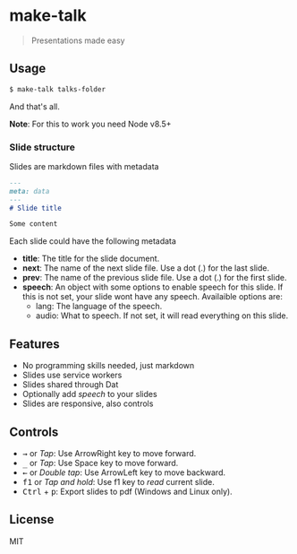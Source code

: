# make-talk

> Presentations made easy

## Usage
```bash
$ make-talk talks-folder
```

And that's all.

**Note**: For this to work you need Node v8.5+

### Slide structure
Slides are markdown files with metadata

```md
---
meta: data
---
# Slide title

Some content
```

Each slide could have the following metadata

- **title**: The title for the slide document.
- **next**: The name of the next slide file. Use a dot (.) for the last slide.
- **prev**: The name of the previous slide file. Use a dot (.) for the first slide.
- **speech**: An object with some options to enable speech for this slide. If 
this is not set, your slide wont have any speech. Availaible options are:
  - lang: The language of the speech.
  - audio: What to speech. If not set, it will read everything on this slide.

## Features
- No programming skills needed, just markdown
- Slides use service workers
- Slides shared through Dat
- Optionally add _speech_ to your slides
- Slides are responsive, also controls

## Controls
- <kbd>→</kbd> or _Tap_: Use ArrowRight key to move forward.
- <kbd>_</kbd> or _Tap_: Use Space key to move forward.
- <kbd>←</kbd> or _Double tap_: Use ArrowLeft key to move backward.
- <kbd>f1</kbd> or _Tap and hold_: Use f1 key to _read_ current slide.
- <kbd>Ctrl</kbd> + <kbd>p</kbd>: Export slides to pdf (Windows and Linux only).

## License
MIT
